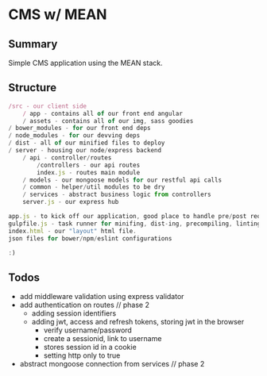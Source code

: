 # CMS w/ MEAN

## Summary

Simple CMS application using the MEAN stack.

## Structure

```javascript
/src - our client side
    / app - contains all of our front end angular
    / assets - contains all of our img, sass goodies
/ bower_modules - for our front end deps
/ node_modules - for our devving deps
/ dist - all of our minified files to deploy
/ server - housing our node/express backend
    / api - controller/routes
        /controllers - our api routes
        index.js - routes main module
    / models - our mongoose models for our restful api calls
    / common - helper/util modules to be dry
    / services - abstract business logic from controllers
    server.js - our express hub

app.js - to kick off our application, good place to handle pre/post request for auth
gulpfile.js - task runner for minifing, dist-ing, precompiling, linting
index.html - our "layout" html file.
json files for bower/npm/eslint configurations

:)

```

## Todos

* add middleware validation using express validator
* add authentication on routes // phase 2
    * adding session identifiers
    * adding jwt, access and refresh tokens, storing jwt in the browser
      * verify username/password
      * create a sessionid, link to username
      * stores session id in a cookie
      * setting http only to true
* abstract mongoose connection from services // phase 2
